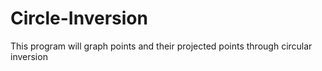 # Circle-Inversion
This program will graph points and their projected points through circular inversion
